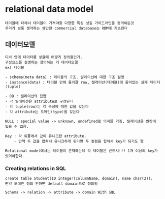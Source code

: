 # relational data model

    테이블에 대해서 테이블이 가져야할 다양한 특성 성질 가이드라인을 정의해둔것
    우리가 보통 생각하는 웬만한 commercial database는 RDM에 기초한다

## 데이터모델

    디비 안에 데이터를 넣을때 어떻게 정의할건가.
    구성요소를 설명하는 정의하는 거 데이터모델
    ex) 테이블

    - schema(meta data) : 테이블의 구조, 릴레이션에 대한 구조 설명
    - instance(data) : 테이블 안에 들어갈 row, 릴레이션(테이블)에 들어있는 실제 데이터(tuple)

    - DB : 릴레이션의 집합
    - 각 릴레이션은 attribute로 구성된다
    - 각 tuple(row)는 각 속성에 대한 값을 갖는다
    - 각 attribute는 도메인(type)을 갖는다

    NULL : special value -> unknown, undefined로 의미를 가짐, 릴레이션은 빈칸이 있을 수 없음.

    Key : 각 튜플에서 값이 유니크한 attribute.
        - 만약 두 값을 합쳐서 유니크하게 된다면 두 컬럼을 합쳐서 key가 되기도 함

    Relational model에서는 테이블이 존재하는데 각 테이블은 반드시!!! 1개 이상의 key가 있어야한다.

### Creating relations in SQL

    create table Student(ID integer(columnName, domain), name char(2));
    만약 도메인 정의 안하면 default domain으로 정의됨

    Schema -> relation -> attribute -> domain With SQL
